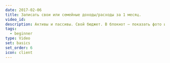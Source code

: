 ```yaml
---
date: 2017-02-06
title: Записать свои или семейные доходы/расходы за 1 месяц.
video_id: 
description: Активы и пассивы. Свой бюджет. В блокнот – показать фото и выводы.
tags:
  - beginner
type: Video
set: basics
set_order: 6
icon: client
---
```

